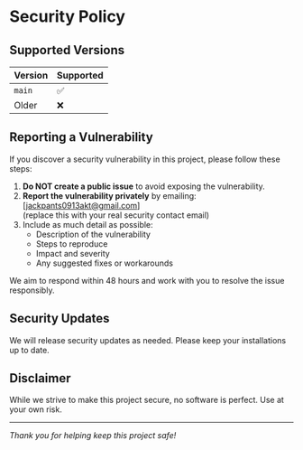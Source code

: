 # Security Policy

## Supported Versions

| Version | Supported          |
| ------- | ------------------ |
| `main`  | :white_check_mark: |
| Older   | :x:                |

## Reporting a Vulnerability

If you discover a security vulnerability in this project, please follow these steps:

1. **Do NOT create a public issue** to avoid exposing the vulnerability.
2. **Report the vulnerability privately** by emailing:  
   [jackpants0913akt@gmail.com]  
   (replace this with your real security contact email)
3. Include as much detail as possible:  
   - Description of the vulnerability  
   - Steps to reproduce  
   - Impact and severity  
   - Any suggested fixes or workarounds

We aim to respond within 48 hours and work with you to resolve the issue responsibly.

## Security Updates

We will release security updates as needed. Please keep your installations up to date.

## Disclaimer

While we strive to make this project secure, no software is perfect. Use at your own risk.

---

*Thank you for helping keep this project safe!*
